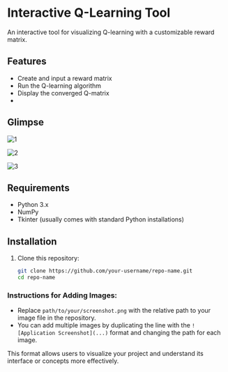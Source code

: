 # Interactive Q-Learning Tool

An interactive tool for visualizing Q-learning with a customizable reward matrix.

## Features

- Create and input a reward matrix
- Run the Q-learning algorithm
- Display the converged Q-matrix
- 
## Glimpse
![1](https://github.com/user-attachments/assets/b1fbafde-d739-45ca-a8e0-069792ff5d4a)

![2](https://github.com/user-attachments/assets/a4003e93-c756-462b-bf16-202d68db6d40)

![3](https://github.com/user-attachments/assets/f91b32b4-dd8f-429d-be16-a2ff927e5d04)

## Requirements

- Python 3.x
- NumPy
- Tkinter (usually comes with standard Python installations)

## Installation

1. Clone this repository:
   ```bash
   git clone https://github.com/your-username/repo-name.git
   cd repo-name

### Instructions for Adding Images:
- Replace `path/to/your/screenshot.png` with the relative path to your image file in the repository.
- You can add multiple images by duplicating the line with the `![Application Screenshot](...)` format and changing the path for each image.

This format allows users to visualize your project and understand its interface or concepts more effectively.
